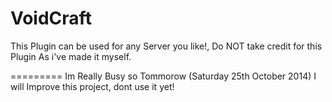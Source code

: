 VoidCraft
=========
This Plugin can be used for any Server you like!, Do NOT take credit for this Plugin As i've made it myself.

=========
Im Really Busy so Tommorow (Saturday 25th October 2014) I will Improve this project, dont use it yet!
